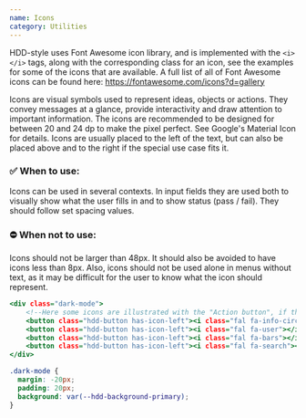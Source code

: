 ```yaml
---
name: Icons
category: Utilities
---
```


HDD-style uses Font Awesome icon library, and is implemented with the `<i> </i>` tags, along with the corresponding class for an icon, see the examples for some of the icons that are available. A full list of all of Font Awesome icons can be found here: https://fontawesome.com/icons?d=gallery

<!--
Erstatt når SVG blir tatt i bruk

In the internal design system SVG files from Streamline light must be used.
-->

Icons are visual symbols used to represent ideas, objects or actions. They convey messages at a glance, provide interactivity and draw attention to important information. The icons are recommended to be designed for between 20 and 24 dp to make the pixel perfect. See Google's Material Icon for details. Icons are usually placed to the left of the text, but can also be placed above and to the right if the special use case fits it.

### ✅ When to use:

Icons can be used in several contexts. In input fields they are used both to visually show what the user fills in and to show status (pass / fail). They should follow set spacing values.

### ⛔ When not to use:

Icons should not be larger than 48px. It should also be avoided to have icons less than 8px. Also, icons should not be used alone in menus without text, as it may be difficult for the user to know what the icon should represent.

```icons.html
<div class="dark-mode">
    <!--Here some icons are illustrated with the "Action button", if there is no need for text, use the "Icon button".-->
    <button class="hdd-button has-icon-left"><i class="fal fa-info-circle"></i> Info Icon</button>
    <button class="hdd-button has-icon-left"><i class="fal fa-user"></i> User Icon</button>
    <button class="hdd-button has-icon-left"><i class="fal fa-bars"></i> Menubar Icon</button>
    <button class="hdd-button has-icon-left"><i class="fal fa-search"></i> Search Icon</button>
</div>
```

```icons.css hidden
.dark-mode {
  margin: -20px;
  padding: 20px;
  background: var(--hdd-background-primary);
}
```